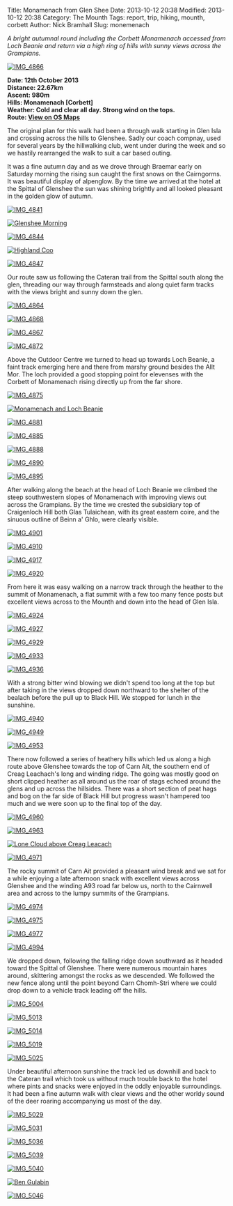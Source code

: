 Title: Monamenach from Glen Shee
Date: 2013-10-12 20:38
Modified: 2013-10-12 20:38
Category: The Mounth
Tags: report, trip, hiking, mounth, corbett
Author: Nick Bramhall
Slug: monemenach

_A bright autumnal round including the Corbett Monamenach accessed from Loch Beanie and return via a high ring of hills with sunny views across the Grampians._

[![IMG_4866](http://farm3.staticflickr.com/2850/10761564113_c3ca6dc147_b.jpg)](http://flic.kr/p/hoXQ5R "IMG_4866 by Nick Bramhall, on Flickr")

<!--more-->

**Date: 12th October 2013  
Distance: 22.67km  
Ascent: 980m  
Hills: Monamenach [Corbett]          
Weather: Cold and clear all day. Strong wind on the tops.             
Route: [View on OS Maps](https://www.invertedworld.co.uk/trip/407)**

The original plan for this walk had been a through walk starting in Glen Isla and crossing across the hills to Glenshee. Sadly our coach compnay, used for several years by the hillwalking club, went under during the week and so we hastily rearranged the walk to suit a car based outing. 

It was a fine autumn day and as we drove through Braemar early on Saturday morning the rising sun caught the first snows on the Cairngorms. It was beautiful display of alpenglow. By the time we arrived at the hotel at the Spittal of Glenshee the sun was shining brightly and all looked pleasant in the golden glow of autumn.

[![IMG_4841](http://farm3.staticflickr.com/2858/10761820795_68bc813391_b.jpg)](http://flic.kr/p/hoZ9op "IMG_4841 by Nick Bramhall, on Flickr")

[![Glenshee Morning](http://farm6.staticflickr.com/5335/10233384215_b753febcc7_b.jpg)](http://flic.kr/p/gAhLAT "Glenshee Morning by Nick Bramhall, on Flickr")

[![IMG_4844](http://farm8.staticflickr.com/7439/10762048763_ef478a19e1_b.jpg)](http://flic.kr/p/hp1j9T "IMG_4844 by Nick Bramhall, on Flickr")

[![Highland Coo](http://farm4.staticflickr.com/3787/10233454053_36e84a16ff_b.jpg)](http://flic.kr/p/gAi8mZ "Highland Coo by Nick Bramhall, on Flickr")

[![IMG_4847](http://farm3.staticflickr.com/2827/10761714076_6cf1fb20f5_b.jpg)](http://flic.kr/p/hoYAEq "IMG_4847 by Nick Bramhall, on Flickr")

Our route saw us following the Cateran trail from the Spittal south along the glen, threading our way through farmsteads and along quiet farm tracks with the views bright and sunny down the glen.

[![IMG_4864](http://farm6.staticflickr.com/5517/10761325915_83a0709cd6_b.jpg)](http://flic.kr/p/hoWBgZ "IMG_4864 by Nick Bramhall, on Flickr")

[![IMG_4868](http://farm6.staticflickr.com/5507/10761513163_e9ea7ba494_b.jpg)](http://flic.kr/p/hoXyWp "IMG_4868 by Nick Bramhall, on Flickr")

[![IMG_4867](http://farm8.staticflickr.com/7329/10761248025_81bf86640d_b.jpg)](http://flic.kr/p/hoWd84 "IMG_4867 by Nick Bramhall, on Flickr")

[![IMG_4872](http://farm3.staticflickr.com/2844/10761350053_339b201684_b.jpg)](http://flic.kr/p/hoWJsa "IMG_4872 by Nick Bramhall, on Flickr")

Above the Outdoor Centre we turned to head up towards Loch Beanie, a faint track emerging here and there from marshy ground besides the Allt Mor. The loch provided a good stopping point for elevenses with the Corbett of Monamenach rising directly up from the far shore.

[![IMG_4875](http://farm4.staticflickr.com/3777/10760944015_3c8f8dd50d_b.jpg)](http://flic.kr/p/hoUDKv "IMG_4875 by Nick Bramhall, on Flickr")

[![Monamenach and Loch Beanie](http://farm6.staticflickr.com/5448/10233348906_fcde088cbf_b.jpg)](http://flic.kr/p/gAhA77 "Monamenach and Loch Beanie by Nick Bramhall, on Flickr")

[![IMG_4881](http://farm3.staticflickr.com/2826/10760877696_9ecc308097_b.jpg)](http://flic.kr/p/hoUj35 "IMG_4881 by Nick Bramhall, on Flickr")

[![IMG_4885](http://farm8.staticflickr.com/7329/10761007613_0d0697e0a1_b.jpg)](http://flic.kr/p/hoUYE2 "IMG_4885 by Nick Bramhall, on Flickr")

[![IMG_4888](http://farm4.staticflickr.com/3757/10760728856_df92a833f0_b.jpg)](http://flic.kr/p/hoTxMS "IMG_4888 by Nick Bramhall, on Flickr")

[![IMG_4890](http://farm4.staticflickr.com/3721/10760671826_1b99f4694b_b.jpg)](http://flic.kr/p/hoTfQA "IMG_4890 by Nick Bramhall, on Flickr")

[![IMG_4895](http://farm6.staticflickr.com/5491/10760568496_cdaf5237f8_b.jpg)](http://flic.kr/p/hoSJ83 "IMG_4895 by Nick Bramhall, on Flickr")

After walking along the beach at the head of Loch Beanie we climbed the steep southwestern slopes of Monamenach with improving views out across the Grampians. By the time we crested the subsidiary top of Craigenloch Hill both Glas Tulaichean, with its great eastern coire, and the sinuous outline of Beinn a' Ghlo, were clearly visible.

[![IMG_4901](http://farm6.staticflickr.com/5507/10760665473_4040687929_b.jpg)](http://flic.kr/p/hoTdX4 "IMG_4901 by Nick Bramhall, on Flickr")

[![IMG_4910](http://farm6.staticflickr.com/5496/10760295196_b497968c2d_b.jpg)](http://flic.kr/p/hoRjSY "IMG_4910 by Nick Bramhall, on Flickr")

[![IMG_4917](http://farm8.staticflickr.com/7301/10760195646_1c083c5cf4_b.jpg)](http://flic.kr/p/hoQPhA "IMG_4917 by Nick Bramhall, on Flickr")

[![IMG_4920](http://farm3.staticflickr.com/2843/10760134876_efac995178_b.jpg)](http://flic.kr/p/hoQvdQ "IMG_4920 by Nick Bramhall, on Flickr")

From here it was easy walking on a narrow track through the heather to the summit of Monamenach, a flat summit with a few too many fence posts but excellent views across to the Mounth and down into the head of Glen Isla.

[![IMG_4924](http://farm3.staticflickr.com/2822/10760270953_e7acb5338c_b.jpg)](http://flic.kr/p/hoRcEZ "IMG_4924 by Nick Bramhall, on Flickr")

[![IMG_4927](http://farm4.staticflickr.com/3802/10760196693_f5bca14e75_b.jpg)](http://flic.kr/p/hoQPAD "IMG_4927 by Nick Bramhall, on Flickr")

[![IMG_4929](http://farm8.staticflickr.com/7323/10759939434_d2cba3eef7_b.jpg)](http://flic.kr/p/hoPv89 "IMG_4929 by Nick Bramhall, on Flickr")

[![IMG_4933](http://farm8.staticflickr.com/7337/10759852974_dd05dbcfcd_b.jpg)](http://flic.kr/p/hoP4qs "IMG_4933 by Nick Bramhall, on Flickr")

[![IMG_4936](http://farm6.staticflickr.com/5513/10759994993_d418738c1e_b.jpg)](http://flic.kr/p/hoPMD4 "IMG_4936 by Nick Bramhall, on Flickr")

With a strong bitter wind blowing we didn't spend too long at the top but after taking in the views dropped down northward to the shelter of the bealach before the pull up to Black Hill. We stopped for lunch in the sunshine.

[![IMG_4940](http://farm8.staticflickr.com/7408/10759656065_8415a31945_b.jpg)](http://flic.kr/p/hoN3Tt "IMG_4940 by Nick Bramhall, on Flickr")

[![IMG_4949](http://farm8.staticflickr.com/7329/10759613966_62912b9f05_b.jpg)](http://flic.kr/p/hoMQnC "IMG_4949 by Nick Bramhall, on Flickr")

[![IMG_4953](http://farm6.staticflickr.com/5477/10759563354_9fd6c42185_b.jpg)](http://flic.kr/p/hoMzk1 "IMG_4953 by Nick Bramhall, on Flickr")

There now followed a series of heathery hills which led us along a high route above Glenshee towards the top of Carn Ait, the southern end of Creag Leachach's long and winding ridge. The going was mostly good on short clipped heather as all around us the roar of stags echoed around the glens and up across the hillsides. There was a short section of peat hags and bog on the far side of Black Hill but progress wasn't hampered too much and we were soon up to the final top of the day.

[![IMG_4960](http://farm8.staticflickr.com/7349/10759343815_6df6fb4fc4_b.jpg)](http://flic.kr/p/hoLs4R "IMG_4960 by Nick Bramhall, on Flickr")

[![IMG_4963](http://farm3.staticflickr.com/2842/10759302375_0ac78e663e_b.jpg)](http://flic.kr/p/hoLeKn "IMG_4963 by Nick Bramhall, on Flickr")

[![Lone Cloud above Creag Leacach](http://farm6.staticflickr.com/5494/10233294396_be96ebfa4e_b.jpg)](http://flic.kr/p/gAhiUh "Lone Cloud above Creag Leacach by Nick Bramhall, on Flickr")

[![IMG_4971](http://farm8.staticflickr.com/7395/10759476513_e2990b6f7d_b.jpg)](http://flic.kr/p/hoM8vK "IMG_4971 by Nick Bramhall, on Flickr")

The rocky summit of Carn Ait provided a pleasant wind break and we sat for a while enjoying a late afternoon snack with excellent views across Glenshee and the winding A93 road far below us, north to the Cairnwell area and across to the lumpy summits of the Grampians.

[![IMG_4974](http://farm8.staticflickr.com/7357/10759220026_d47c460367_b.jpg)](http://flic.kr/p/hoKPgy "IMG_4974 by Nick Bramhall, on Flickr")

[![IMG_4975](http://farm4.staticflickr.com/3751/10759194296_a9e262a3db_b.jpg)](http://flic.kr/p/hoKFBW "IMG_4975 by Nick Bramhall, on Flickr")

[![IMG_4977](http://farm4.staticflickr.com/3790/10759150116_fab88dea59_b.jpg)](http://flic.kr/p/hoKsud "IMG_4977 by Nick Bramhall, on Flickr")

[![IMG_4994](http://farm8.staticflickr.com/7291/10758978004_5bbe457dbf_b.jpg)](http://flic.kr/p/hoJzjL "IMG_4994 by Nick Bramhall, on Flickr")

We dropped down, following the falling ridge down southward as it headed toward the Spittal of Glenshee. There were numerous mountain hares around, skittering amongst the rocks as we descended. We followed the new fence along until the point beyond Carn Chomh-Stri  where we could drop down to a vehicle track leading off the hills.

[![IMG_5004](http://farm4.staticflickr.com/3760/10758858225_4ba754dd2d_b.jpg)](http://flic.kr/p/hoHXHB "IMG_5004 by Nick Bramhall, on Flickr")

[![IMG_5013](http://farm8.staticflickr.com/7407/10758726304_caa8a661d8_b.jpg)](http://flic.kr/p/hoHhv7 "IMG_5013 by Nick Bramhall, on Flickr")

[![IMG_5014](http://farm4.staticflickr.com/3713/10758685156_4e4624736c_b.jpg)](http://flic.kr/p/hoH5gE "IMG_5014 by Nick Bramhall, on Flickr")

[![IMG_5019](http://farm8.staticflickr.com/7372/10758628666_94ce4319c1_b.jpg)](http://flic.kr/p/hoGMtG "IMG_5019 by Nick Bramhall, on Flickr")

[![IMG_5025](http://farm6.staticflickr.com/5497/10758471845_d33f28701a_b.jpg)](http://flic.kr/p/hoFYRT "IMG_5025 by Nick Bramhall, on Flickr")

Under beautiful afternoon sunshine the track led us downhill and back to the Cateran trail which took us without much trouble back to the hotel where pints and snacks were enjoyed in the oddly enjoyable surroundings. It had been a fine autumn walk with clear views and the other worldy sound of the deer roaring accompanying us most of the day.

[![IMG_5029](http://farm8.staticflickr.com/7326/10758506094_fe13e0d9b3_b.jpg)](http://flic.kr/p/hoGa3o "IMG_5029 by Nick Bramhall, on Flickr")

[![IMG_5031](http://farm6.staticflickr.com/5490/10758440696_94dbee0fee_b.jpg)](http://flic.kr/p/hoFPAQ "IMG_5031 by Nick Bramhall, on Flickr")

[![IMG_5036](http://farm3.staticflickr.com/2827/10758260615_eca6e219f7_b.jpg)](http://flic.kr/p/hoEU4Z "IMG_5036 by Nick Bramhall, on Flickr")

[![IMG_5039](http://farm6.staticflickr.com/5502/10758497993_8e760a3658_b.jpg)](http://flic.kr/p/hoG7CH "IMG_5039 by Nick Bramhall, on Flickr")

[![IMG_5040](http://farm6.staticflickr.com/5501/10758177765_b59133d90d_b.jpg)](http://flic.kr/p/hoEtrx "IMG_5040 by Nick Bramhall, on Flickr")

[![Ben Gulabin](http://farm4.staticflickr.com/3819/10233212795_77dbaafb77_b.jpg)](http://flic.kr/p/gAgTDn "Ben Gulabin by Nick Bramhall, on Flickr")

[![IMG_5046](http://farm4.staticflickr.com/3789/10758334513_ea70444796_b.jpg)](http://flic.kr/p/hoFh36 "IMG_5046 by Nick Bramhall, on Flickr")

 


